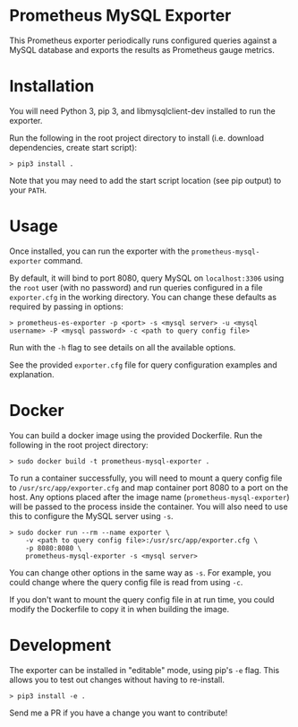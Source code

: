 Prometheus MySQL Exporter
====
This Prometheus exporter periodically runs configured queries against a MySQL database and exports the results as Prometheus gauge metrics.

# Installation
You will need Python 3, pip 3, and libmysqlclient-dev installed to run the exporter.

Run the following in the root project directory to install (i.e. download dependencies, create start script):
```
> pip3 install .
```
Note that you may need to add the start script location (see pip output) to your `PATH`.

# Usage
Once installed, you can run the exporter with the `prometheus-mysql-exporter` command.

By default, it will bind to port 8080, query MySQL on `localhost:3306` using the `root` user (with no password) and run queries configured in a file `exporter.cfg` in the working directory. You can change these defaults as required by passing in options:
```
> prometheus-es-exporter -p <port> -s <mysql server> -u <mysql username> -P <mysql password> -c <path to query config file>
```
Run with the `-h` flag to see details on all the available options.

See the provided `exporter.cfg` file for query configuration examples and explanation.

# Docker
You can build a docker image using the provided Dockerfile. Run the following in the root project directory:
```
> sudo docker build -t prometheus-mysql-exporter .
```
To run a container successfully, you will need to mount a query config file to `/usr/src/app/exporter.cfg` and map container port 8080 to a port on the host. Any options placed after the image name (`prometheus-mysql-exporter`) will be passed to the process inside the container. You will also need to use this to configure the MySQL server using `-s`.
```
> sudo docker run --rm --name exporter \
    -v <path to query config file>:/usr/src/app/exporter.cfg \
    -p 8080:8080 \
    prometheus-mysql-exporter -s <mysql server>
```
You can change other options in the same way as `-s`. For example, you could change where the query config file is read from using `-c`.

If you don't want to mount the query config file in at run time, you could modify the Dockerfile to copy it in when building the image.

# Development
The exporter can be installed in "editable" mode, using pip's `-e` flag. This allows you to test out changes without having to re-install.
```
> pip3 install -e .
```

Send me a PR if you have a change you want to contribute!
